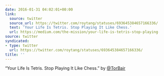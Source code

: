 ```yaml
---
date: 2016-01-31 04:02:01+00:00
link:
  source: twitter
  source_url: https://twitter.com/roytang/statuses/693645384657166336/
  text: 'Your Life Is Tetris. Stop Playing It Like Chess.'
  url: https://medium.com/the-mission/your-life-is-tetris-stop-playing-it-like-chess-4baac6b2750d
source: twitter
syndicated:
- type: twitter
  url: https://twitter.com/roytang/statuses/693645384657166336/
title: ''
---
```


“Your Life Is Tetris. Stop Playing It Like Chess.” by [@TorBair](https://twitter.com/TorBair/) 